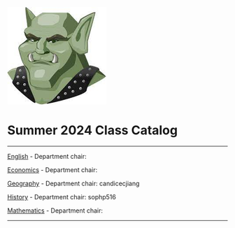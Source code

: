 ![greengoblinmascot](media/gg.jpeg)
# Summer 2024 Class Catalog
---

[English](english.md) - Department chair: <github username>

[Economics](economics.md) - Department chair: <github username> 

[Geography](geography.md) - Department chair: candicecjiang

[History](history.md) - Department chair: sophp516

[Mathematics](math.md) - Department chair: <Alda-Zeneli>

---
